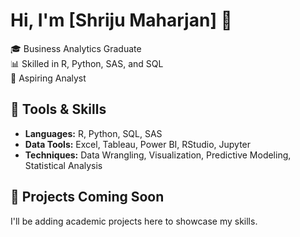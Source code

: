 # Hi, I'm [Shriju Maharjan] 👋

🎓 Business Analytics Graduate  
📊 Skilled in R, Python, SAS, and SQL  
💼 Aspiring Analyst

## 🔧 Tools & Skills
- **Languages:** R, Python, SQL, SAS
- **Data Tools:** Excel, Tableau, Power BI, RStudio, Jupyter
- **Techniques:** Data Wrangling, Visualization, Predictive Modeling, Statistical Analysis

## 📂 Projects Coming Soon
I'll be adding academic projects here to showcase my skills.
